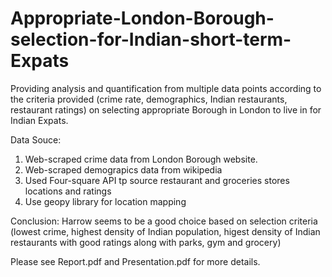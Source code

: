 # Appropriate-London-Borough-selection-for-Indian-short-term-Expats
Providing analysis and quantification from multiple data points according to the criteria provided (crime rate, demographics, Indian restaurants, restaurant ratings) on selecting appropriate Borough in London to live in for Indian Expats.

Data Souce:
1. Web-scraped crime data from London Borough website. 
2. Web-scraped demograpics data from wikipedia
3. Used Four-square API tp source restaurant and groceries stores locations and ratings
4. Use geopy library for location mapping

Conclusion: Harrow seems to be a good choice based on selection criteria (lowest crime, highest density of Indian population, higest density of Indian restaurants with good ratings along with parks, gym and grocery)

Please see Report.pdf and Presentation.pdf for more details.

